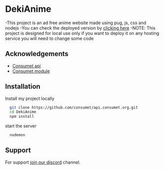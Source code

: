 
# DekiAnime

 -This project is an ad free anime website made using pug, js, css and nodejs 
 -You can check the deployed version by [clicking here](dekianime.site)
 -NOTE: This project is designed for local use only if you want to deploy it on any hosting service you will need to change some code 

## Acknowledgements

 - [Consumet api](https://github.com/consumet/api.consumet.org)
 - [Consumet module](https://github.com/consumet/consumet.ts)
 
## Installation

Install my project locally

```bash
  git clone https://github.com/consumet/api.consumet.org.git
  cd DekiAnime
  npm install 
```
start the server
```bash
  nodemon
```


## Support

For support [join our discord](https://discord.gg/wGJbxuvTw5) channel.
